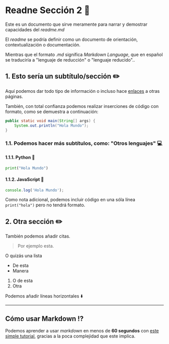 # Readne Sección 2 📝

Este es un documento que sirve meramente para narrar y demostrar capacidades del _readme.md_

El _readme_ se podría definir como un documento de orientación, contextualización o documentación.

Mientras que el formato _.md_ significa _Markdown Language_, que en español se traduciría a "lenguaje de reducción" o "lenguaje reducido"..

## 1. Esto sería un subtítulo/sección ✏️

Aquí podemos dar todo tipo de información o incluso hace [enlaces](https://google.com/) a otras páginas.

También, con total confianza podemos realizar inserciones de código con formato, como se demuestra a continuación:

```java
public static void main(String[] args) {
    System.out.println("Hola Mundo");
}
```

### 1.1. Podemos hacer más subtítulos, como: "Otros lenguajes" 💻
#### 1.1.1. Python 🐍
```python
print("Hola Mundo")
```
#### 1.1.2. JavaScript 📒
```javascript
console.log('Hola Mundo');
```

Como nota adicional, podemos incluir código en una sóla línea `print("hola")` pero no tendrá formato.
## 2. Otra sección ✏️
También podemos añadir citas.
> Por ejemplo esta.

O quizás una lista
- De esta
- Manera

1. O de esta
2. Otra

Podemos añadir líneas horizontales ⬇️

---

## Cómo usar Markdown ⁉️

Podemos aprender a usar *markdown* en menos de **60 segundos** con [este simple tutorial](https://commonmark.org), gracias a la poca complejidad que este implica.
